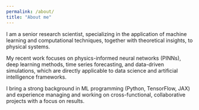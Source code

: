 ```yaml
---
permalink: /about/
title: "About me"
---
```


I am a senior research scientist, specializing in the application of machine learning and computational techniques, together with theoretical insights, to physical systems. 

My recent work focuses on physics-informed neural networks (PINNs), deep learning methods, time series forecasting, and data-driven simulations, which are directly applicable to data science and artificial intelligence frameworks. 

I bring a strong background in ML programming (Python, TensorFlow, JAX) and experience managing and working on cross-functional, collaborative projects with a focus on results.
